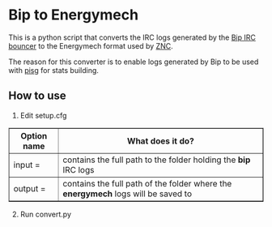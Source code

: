 Bip to Energymech
=================

This is a python script that converts the IRC logs generated by the [Bip IRC bouncer](http://bip.milkypond.org/) to the Energymech format used by [ZNC](http://wiki.znc.in/).

The reason for this converter is to enable logs generated by Bip to be used with [pisg](http://pisg.sourceforge.net/) for stats building.


How to use
----------

1. Edit setup.cfg

<table border=1>
  <tbody>
    <tr>
      <th>Option name</th>
      <th>What does it do?</th>
    </tr>
    <tr>
      <td>input =</td>
      <td>contains the full path to the folder holding the <b>bip</b> IRC logs</td>
    </tr>
    <tr>
      <td>output = </td>
      <td>contains the full path of the folder where the <b>energymech</b> logs will be saved to</td>
    </tr>
  </tbody>
</table>

2. Run convert.py